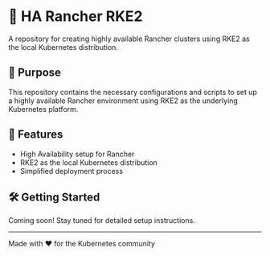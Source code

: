 # 🐳 HA Rancher RKE2

A repository for creating highly available Rancher clusters using RKE2 as the local Kubernetes distribution.

## 🎯 Purpose

This repository contains the necessary configurations and scripts to set up a highly available Rancher environment using RKE2 as the underlying Kubernetes platform.

## 🚀 Features

- High Availability setup for Rancher
- RKE2 as the local Kubernetes distribution
- Simplified deployment process

## 🛠️ Getting Started

Coming soon! Stay tuned for detailed setup instructions.

---
Made with ❤️ for the Kubernetes community